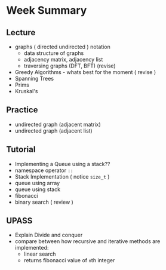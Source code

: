 # Week Summary

## Lecture

- graphs ( directed undirected ) notation
  - data structure of graphs
  - adjacency matrix, adjacency list
  - traversing graphs (DFT, BFT) (revise)
- Greedy Algorithms - whats best for the moment ( revise )
- Spanning Trees
- Prims
- Kruskal's

## Practice

- undirected graph (adjacent matrix)
- undirected graph (adjacent list)

## Tutorial

- Implementing a Queue using a stack??
- namespace operator `::`
- Stack Implementation ( notice `size_t` )
- queue using array
- queue using stack
- fibonacci
- binary search ( review )

## UPASS

- Explain Divide and conquer
- compare between how recursive and iterative methods are implemented:
  - linear search
  - returns fibonacci value of `n`th integer
